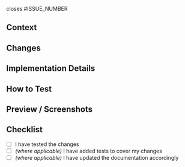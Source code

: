 closes #ISSUE_NUMBER

## Context

<!--- Describe the reason for this change -->

## Changes

<!--- Describe your changes -->

## Implementation Details

<!--- [OPTIONAL], Delete if not used -->

<!---  Describe how you implemented your changes -->

## How to Test

<!--- Describe how to test your changes -->

## Preview / Screenshots

<!--- [OPTIONAL], Delete if not used -->

<!--- Add screenshots to help explain your changes -->

## Checklist

- [ ] I have tested the changes
- [ ] _(where applicable)_ I have added tests to cover my changes
- [ ] _(where applicable)_ I have updated the documentation accordingly
